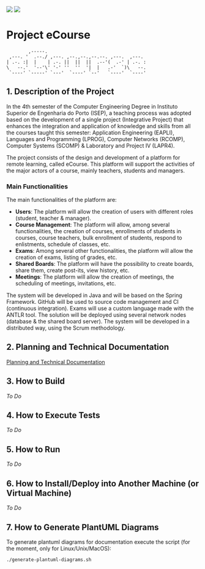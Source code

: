 <p>
<a href="https://classroom.github.com/online_ide?assignment_repo_id=10490917&assignment_repo_type=AssignmentRepo"><img src="https://classroom.github.com/assets/open-in-vscode-c66648af7eb3fe8bc4f294546bfd86ef473780cde1dea487d3c4ff354943c9ae.svg"></a>
<a href="https://github.com/Departamento-de-Engenharia-Informatica/sem4pi-22-23-19/actions/workflows/maven.yml"><img src="https://github.com/Departamento-de-Engenharia-Informatica/sem4pi-22-23-19/actions/workflows/maven.yml/badge.svg"></a>
</p>

# Project eCourse

```
        ,-----.
 ,---. '  .--./ ,---. ,--.,--.,--.--. ,---.  ,---.
| .-. :|  |    | .-. ||  ||  ||  .--'(  .-' | .-. :
\   --.'  '--'\' '-' ''  ''  '|  |   .-'  `)\   --.
 `----' `-----' `---'  `----' `--'   `----'  `----'
```

## 1. Description of the Project

In the 4th semester of the Computer Engineering Degree in Instituto Superior de Engenharia do Porto (ISEP), a teaching process was adopted based on the development of a single project (Integrative Project) that enhances the integration and application of knowledge and skills from all the courses taught this semester: Application Engineering (EAPLI), Languages and Programming (LPROG), Computer Networks (RCOMP), Computer Systems (SCOMP) & Laboratory and Project IV (LAPR4).

The project consists of the design and development of a platform for remote learning, called eCourse. This platform will support the activities of the major actors of a course, mainly teachers, students and managers.

### Main Functionalities

The main functionalities of the platform are:

- **Users**: The platform will allow the creation of users with different roles (student, teacher & manager).
- **Course Management**: The platform will allow, among several functionalities, the creation of courses, enrollments of students in courses, course teachers, bulk enrollment of students, respond to enlistments, schedule of classes, etc.
- **Exams**: Among several other functionalities, the platform will allow the creation of exams, listing of grades, etc.
- **Shared Boards**: The platform will have the possibility to create boards, share them, create post-its, view history, etc.
- **Meetings**: The platform will allow the creation of meetings, the scheduling of meetings, invitations, etc.

The system will be developed in Java and will be based on the Spring Framework. GitHub will be used to source code management and CI (continuous integration). Exams will use a custom language made with the ANTLR tool. The solution will be deployed using several network nodes (database & the shared board server). The system will be developed in a distributed way, using the Scrum methodology.

## 2. Planning and Technical Documentation

[Planning and Technical Documentation](docs/README.md)

## 3. How to Build

_To Do_

## 4. How to Execute Tests

_To Do_

## 5. How to Run

_To Do_

## 6. How to Install/Deploy into Another Machine (or Virtual Machine)

_To Do_

## 7. How to Generate PlantUML Diagrams

To generate plantuml diagrams for documentation execute the script (for the moment, only for Linux/Unix/MacOS):

`./generate-plantuml-diagrams.sh`
